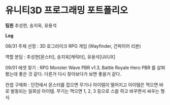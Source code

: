 # 유니티3D 프로그래밍 포트폴리오

**팀원**
추성현, 송지욱, 유용석

**Log**

08/31
주제 선정 : 3D 로그라이크 RPG 게임 (Wayfinder, 건파이어 리본)

역할 분담 : 추성현[몬스터], 송지욱[캐릭터], 유용석[UI/UX]

09/01
에셋 찾기 : RPG Monster Wave PBR v1.3, Battle Royale Hero PBR 를 살펴 봤는데 좋은 것 같다. 다른거 다시 찾아보다가 보면 좋을거 같다.

컨셉 구체화 : 던전에서 몬스터를 잡으면 무기나 아이템이 떨어지고 아이템은 먹으면 바로 발동되는 일회성 아이템. 무기는 먹으면 1, 2, 3 등으로 스왑 하고 바꾸면서 싸우는 형식
